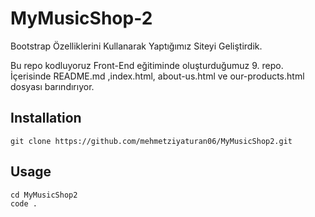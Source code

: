 # MyMusicShop-2
Bootstrap Özelliklerini Kullanarak Yaptığımız Siteyi Geliştirdik.

Bu repo kodluyoruz Front-End eğitiminde oluşturduğumuz 9. repo. İçerisinde README.md ,index.html, about-us.html ve our-products.html dosyası barındırıyor.

## Installation
```
git clone https://github.com/mehmetziyaturan06/MyMusicShop2.git
```

## Usage
```
cd MyMusicShop2
code .
```